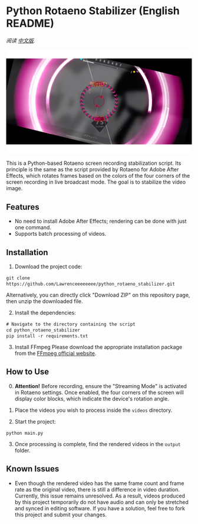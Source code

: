 # Python Rotaeno Stabilizer (English README)

*阅读 [中文版](README.md).*

![Python Rotaeno Stabilizer](images/stable.png)

This is a Python-based Rotaeno screen recording stabilization script. Its principle is the same as the script provided by Rotaeno for Adobe After Effects, which rotates frames based on the colors of the four corners of the screen recording in live broadcast mode. The goal is to stabilize the video image.

## Features

- No need to install Adobe After Effects; rendering can be done with just one command.
- Supports batch processing of videos.

## Installation

1. Download the project code:
```shell
git clone https://github.com/Lawrenceeeeeeee/python_rotaeno_stabilizer.git
```
Alternatively, you can directly click "Download ZIP" on this repository page, then unzip the downloaded file.

2. Install the dependencies:
```shell
# Navigate to the directory containing the script
cd python_rotaeno_stabilizer
pip install -r requirements.txt
```

3. Install FFmpeg
Please download the appropriate installation package from the [FFmpeg official website](https://ffmpeg.org/download.html).


## How to Use

0. **Attention!** Before recording, ensure the "Streaming Mode" is activated in Rotaeno settings. Once enabled, the four corners of the screen will display color blocks, which indicate the device's rotation angle.

1. Place the videos you wish to process inside the `videos` directory.

2. Start the project:
```shell
python main.py
```

3. Once processing is complete, find the rendered videos in the `output` folder.

## Known Issues
- Even though the rendered video has the same frame count and frame rate as the original video, there is still a difference in video duration. Currently, this issue remains unresolved. As a result, videos produced by this project temporarily do not have audio and can only be stretched and synced in editing software. If you have a solution, feel free to fork this project and submit your changes.